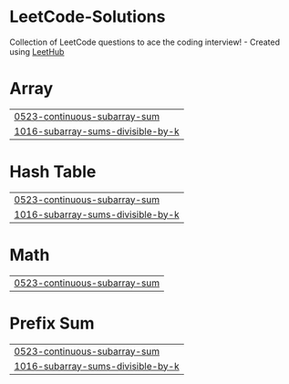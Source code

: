 # LeetCode-Solutions
Collection of LeetCode questions to ace the coding interview! - Created using [LeetHub](https://github.com/QasimWani/LeetHub)


# Array
|  |
| ------- |
| [0523-continuous-subarray-sum](https://github.com/Maurya2811/LeetCode-GFG-Solutions/tree/master/0523-continuous-subarray-sum) |
| [1016-subarray-sums-divisible-by-k](https://github.com/Maurya2811/LeetCode-GFG-Solutions/tree/master/1016-subarray-sums-divisible-by-k) |
# Hash Table
|  |
| ------- |
| [0523-continuous-subarray-sum](https://github.com/Maurya2811/LeetCode-GFG-Solutions/tree/master/0523-continuous-subarray-sum) |
| [1016-subarray-sums-divisible-by-k](https://github.com/Maurya2811/LeetCode-GFG-Solutions/tree/master/1016-subarray-sums-divisible-by-k) |
# Math
|  |
| ------- |
| [0523-continuous-subarray-sum](https://github.com/Maurya2811/LeetCode-GFG-Solutions/tree/master/0523-continuous-subarray-sum) |
# Prefix Sum
|  |
| ------- |
| [0523-continuous-subarray-sum](https://github.com/Maurya2811/LeetCode-GFG-Solutions/tree/master/0523-continuous-subarray-sum) |
| [1016-subarray-sums-divisible-by-k](https://github.com/Maurya2811/LeetCode-GFG-Solutions/tree/master/1016-subarray-sums-divisible-by-k) |